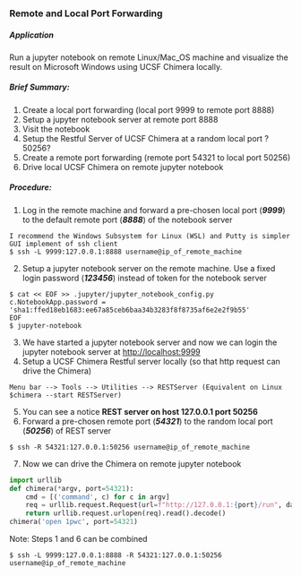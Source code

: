 ### Remote and Local Port Forwarding
##### Application
Run a jupyter notebook on remote Linux/Mac_OS machine and visualize the result on Microsoft Windows using UCSF Chimera locally.
##### Brief Summary:
1. Create a local port forwarding (local port 9999 to remote port 8888)
2. Setup a jupyter notebook server at remote port 8888
3. Visit the notebook
4. Setup the Restful Server of UCSF Chimera at a random local port ?50256?
5. Create a remote port forwarding (remote port 54321 to local port 50256)
6. Drive local UCSF Chimera on remote jupyter notebook
##### Procedure:
1. Log in the remote machine and forward a pre-chosen local port (<b><i>9999</i></b>) to the default remote port (<b><i>8888</i></b>) of the notebook server
```
I recommend the Windows Subsystem for Linux (WSL) and Putty is simpler GUI implement of ssh client
$ ssh -L 9999:127.0.0.1:8888 username@ip_of_remote_machine
```
2. Setup a jupyter notebook server on the remote machine. Use a fixed login password (<b><i>123456</i></b>) instead of token for the notebook server
```
$ cat << EOF >> .jupyter/jupyter_notebook_config.py
c.NotebookApp.password = 'sha1:ffed18eb1683:ee67a85ceb6baa34b3283f8f8735af6e2e2f9b55'
EOF
$ jupyter-notebook
```
3. We have started a jupyter notebook server and now we can login the jupyter notebook server at <a href="http://localhost:9999">http://localhost:9999</a>
4. Setup a UCSF Chimera Restful server locally (so that http request can drive the Chimera)
```
Menu bar --> Tools --> Utilities --> RESTServer (Equivalent on Linux $chimera --start RESTServer)
```
5. You can see a notice <b>REST server on host 127.0.0.1 port 50256</b>
6. Forward a pre-chosen remote port (<b><i>54321</i></b>) to the random local port (<b><i>50256</i></b>) of REST server
```
$ ssh -R 54321:127.0.0.1:50256 username@ip_of_remote_machine
```
7. Now we can drive the Chimera on remote jupyter notebook
```python
import urllib    
def chimera(*argv, port=54321):
    cmd = [('command', c) for c in argv] 
    req = urllib.request.Request(url=f"http://127.0.0.1:{port}/run", data = urllib.parse.urlencode(cmd).encode('utf8'))
    return urllib.request.urlopen(req).read().decode()
chimera('open 1pwc', port=54321)
```
Note: Steps 1 and 6 can be combined
```
$ ssh -L 9999:127.0.0.1:8888 -R 54321:127.0.0.1:50256 username@ip_of_remote_machine
```
